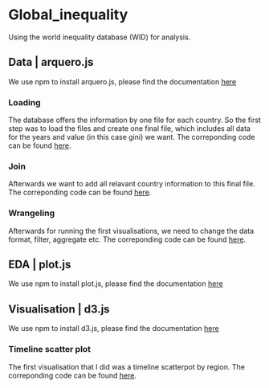 # Global_inequality

Using the world inequality database (WID) for analysis. 

## Data | arquero.js

We use npm to install arquero.js, please find the documentation [here](https://www.npmjs.com/package/arquero) 

### Loading 

The database offers the information by one file for each country. So the first step was to load the files and create one final file, which includes all data for the years and value (in this case gini) we want. 
The correponding code can be found [here](js/load_all_data.js). 

### Join 

Afterwards we want to add all relavant country information to this final file. The correponding code can be found [here](js/data_join.js).

### Wrangeling 

Afterwards for running the first visualisations, we need to change the data format, filter, aggregate etc. The correponding code can be found [here](js/data_wrangeling.js). 

## EDA | plot.js

We use npm to install plot.js, please find the documentation [here](https://www.npmjs.com/package/@observablehq/plot) 

## Visualisation | d3.js 

We use npm to install d3.js, please find the documentation [here](https://www.npmjs.com/package/d3) 

### Timeline scatter plot 

The first visualisation that I did was a timeline scatterpot by region. The correponding code can be found [here](js/timeline_scatterplot.js).



